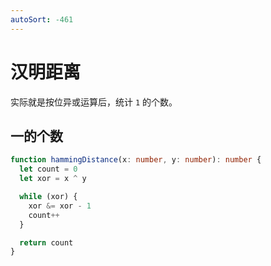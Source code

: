 ```yaml
---
autoSort: -461
---
```


# 汉明距离

实际就是按位异或运算后，统计 `1` 的个数。

## 一的个数

``` ts
function hammingDistance(x: number, y: number): number {
  let count = 0
  let xor = x ^ y

  while (xor) {
    xor &= xor - 1
    count++
  } 

  return count
}
```
